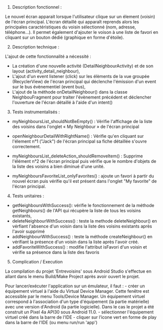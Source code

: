 


1. Description fonctionnel :

Le nouvel écran apparait lorsque l'utilisateur clique sur un élement (voisin) de l'écran principal.
L'écran détaillé qui apparaît reprends alors les principales caractéristiques du voisin sélectionné (nom, adresse, téléphone...). Il permet également d'ajouter le voison à une liste de favori en cliquant sur un bouton dédié (graphique en forme d'étoile).

2. Description technique : 

L'ajout de cette fonctionnalité a nécessité : 

- La création d'une nouvelle activité (DetailNeighbourActivity) et de son layout (activity_detail_neighbour),
- L'ajout d'un event listener (click) sur les élèments de la vue groupée (RecyclerView) de l'écran principal qui déclenche l'émission d'un event sur le bus évènementiel (event bus),
- L'ajout de la méthode onDetailNeighbour() dans la classe NeighbouFragment pour traiter l'évènement précédent et déclencher l'ouverture de l'écran détaillé à l'aide d'un intent()


3. Tests instrumentalisés : 

- myNeighboursList_shouldNotBeEmpty() : Vérifie l'affichage de la liste des voisins dans l'onglet « My Neighbour » de l'écran principal

- openNeighbourDetailWithRightName() : Vérifie qu'en cliquant sur l'élement n°1 ("Jack") de l'écran principal sa fiche détaillée s'ouvre correctement.

- myNeighboursList_deleteAction_shouldRemoveItem() : Supprime l'élément n°2 de l'écran principal puis vérifie que le nombre d'objets de la liste des voisins a bien diminué d'une unité.

- myNeighboursFavoriteList_onlyFavorites() : ajoute un favori à partir du nouvel écran puis vérifie qu'il est présent dans l'onglet "My favorite" de l'écran principal.

4. Tests unitaires : 

- getNeighboursWithSuccess(): vérifie le fonctionnement de la méthode getNeighbours()  de l'API qui récupère la liste de tous les voisins existants,
- deleteNeighbourWithSuccess() : teste la methode deleteNeighbour() en vérfiant l'absence d'un voisin dans la liste des voisins existants après l'avoir supprimé
- addNeighbourWithSuccess() : teste la méthode createNeighbour() en vérifiant la présence d'un voisin dans la liste après l'avoir créé.
- addFavoriteWithSuccess() : modifie l'attribut isFavori d'un voisin et vérifie sa présence dans la liste des favoris

5. Complication / Execution

La compilation du projet 'Entrevoisins' sous Android Studio s'effectue en allant dans le menu Build/Make Project après avoir ouvert le projet.

Pour lancer/exécuter l'application sur un émulateur, il faut :
	-  créer un équipement virtuel à l'aide du Virtual Device Manager. Cette fenêtre est accessible par le menu Tools/Device Manager. Un équipement virtuel correspond à l'association d'un type d'équipement (la partie matérielle) avec une version d'Android (la partie logicielle). Dans le cas le projet a été construit un Pixel 4a API30 sous Android 11.0.
	- sélectionner l'équipement virtuel créé dans la barre de l'IDE
	- cliquer sur l’icone vert en forme de play dans la barre de l'IDE (ou menu run/run 'app')
